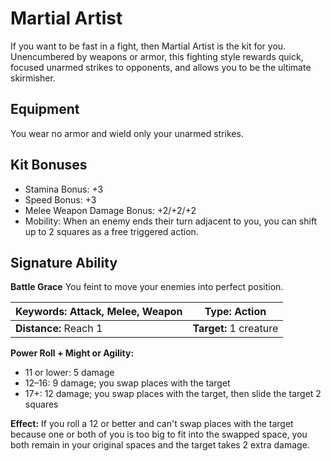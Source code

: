 # Martial Artist

If you want to be fast in a fight, then Martial Artist is the kit for you. Unencumbered by weapons or armor, this fighting style rewards quick, focused unarmed strikes to opponents, and allows you to be the ultimate skirmisher.

## Equipment

You wear no armor and wield only your unarmed strikes.

## Kit Bonuses

-   Stamina Bonus: +3
-   Speed Bonus: +3
-   Melee Weapon Damage Bonus: +2/+2/+2
-   Mobility: When an enemy ends their turn adjacent to you, you can shift up to 2 squares as a free triggered action.

## Signature Ability

**Battle Grace** You feint to move your enemies into perfect position.

| **Keywords:** Attack, Melee, Weapon | **Type:** Action |
| --------------------------------------- | -------------------------------- |
| **Distance:** Reach 1 | **Target:** 1 creature |








**Power Roll + Might or Agility:**

-   11 or lower: 5 damage
-   12–16: 9 damage; you swap places with the target
-   17+: 12 damage; you swap places with the target, then slide the target 2 squares

**Effect:** If you roll a 12 or better and can't swap places with the target because one or both of you is too big to fit into the swapped space, you both remain in your original spaces and the target takes 2 extra damage.

